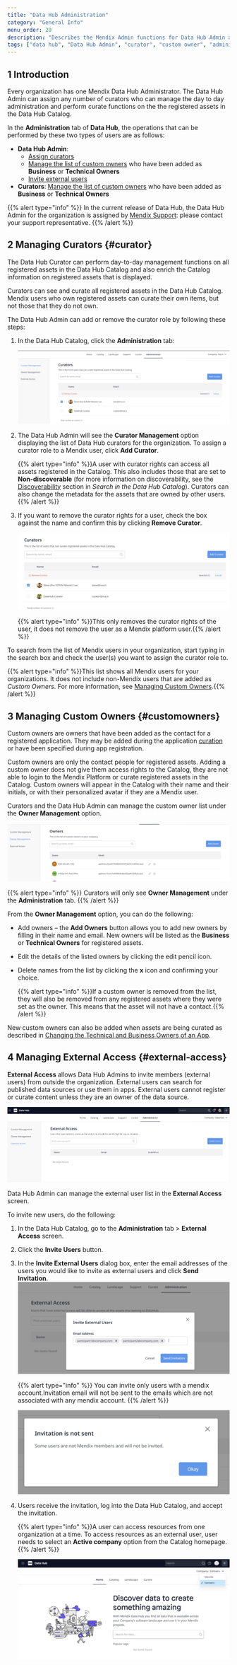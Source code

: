 ```yaml
---
title: "Data Hub Administration"
category: "General Info"
menu_order: 20
description: "Describes the Mendix Admin functions for Data Hub Admin and curators."
tags: ["data hub", "Data Hub Admin", "curator", "custom owner", "administration"]
---
```


## 1 Introduction

Every organization has one Mendix Data Hub Administrator. The Data Hub Admin can assign any number of curators who can manage the day to day administration and perform curate functions on the the registered assets in the Data Hub Catalog.

In the **Administration** tab of **Data Hub**, the operations that can be performed by these two types of users are as follows:

* **Data Hub Admin**:
  * [Assign curators](#curator)
  * [Manage the list of custom owners](#customowners) who have been added as **Business** or **Technical Owners**
  * [Invite external users](#external-access)
* **Curators**:
  [Manage the list of custom owners](#customowners) who have been added as **Business** or **Technical Owners**

{{% alert type="info" %}}
In the current release of Data Hub, the Data Hub Admin for the organization is assigned by [Mendix Support](https://support.mendix.com/hc/en-us): please contact your support representative.
{{% /alert %}}

## 2 Managing Curators {#curator}

The Data Hub Curator can perform day-to-day management functions on all registered assets in the Data Hub Catalog and also enrich the Catalog information on registered assets that is displayed.

Curators can see and curate all registered assets in the Data Hub Catalog. Mendix users who own registered assets can curate their own items, but not those that they do not own.

The Data Hub Admin can add or remove the curator role by following these steps:

1. In the Data Hub Catalog, click the **Administration** tab:

	![Administration](attachments/data-hub-admin/administration.PNG)

2. The Data Hub Admin will see the **Curator Management** option displaying  the list of Data Hub curators for the organization. To assign a curator role to a Mendix user, click **Add Curator**.

    {{% alert type="info" %}}A user with curator rights can access all assets registered in the Catalog. This also includes those that are set to **Non-discoverable** (for more information on discoverability, see the [Discoverability](/data-hub/data-hub-catalog/search#discoverability-metadata) section in *Search in the Data Hub Catalog*). Curators can also change the metadata for the assets that are owned by other users. {{% /alert %}}
   
3. If you want to remove the curator rights for a user, check the box against the name and confirm this by clicking **Remove Curator**.

	![Remove Curator](attachments/data-hub-admin/remove_curator.PNG)
   
    {{% alert type="info" %}}This only removes the curator rights of the user, it does not remove the user as a Mendix platform user.{{% /alert %}}

To search from the list of Mendix users in your organization, start typing in the search box and check the user(s) you want to assign the curator role to.

{{% alert type="info" %}}This list shows all Mendix users for your organizations. It does not include non-Mendix users that are added as *Custom Owners*. For more information, see [Managing Custom Owners](#customowners).{{% /alert %}}

## 3 Managing Custom Owners {#customowners}

Custom owners are owners that have been added as the contact for a registered application. They may be added during the application [curation](/data-hub/data-hub-catalog/curate#custom-owner) or have been specified during app registration.

Custom owners are only the contact people for registered assets. Adding a custom owner does not give them access rights to the Catalog, they are not able to login to the Mendix Platform or curate registered assets in the Catalog. Custom owners will appear in the Catalog with their name and their initials, or with their personalized avatar if they are a Mendix user.

Curators and the Data Hub Admin can manage the custom owner list under the **Owner Management** option.

![Remove Curator](attachments/data-hub-admin/OwnerManagement.PNG)

{{% alert type="info" %}}
Curators will only see  **Owner Management** under the **Administration** tab.
{{% /alert %}}

From the **Owner Management** option, you can do the following:

* Add owners – the **Add Owners** button allows you to add new owners by filling in their name and email. New owners will be listed as the **Business** or **Technical Owners** for registered assets.

* Edit the details of the listed owners by clicking the edit pencil icon.
* Delete names from the list by clicking the **x** icon and confirming your choice.

	{{% alert type="info" %}}If a custom owner is removed from the list, they will also be removed from any registered assets where they were set as the owner. This means that the asset will not have a contact.{{% /alert %}}

New custom owners can also be added when assets are being curated as described in [Changing the Technical and Business Owners of an App](/data-hub/data-hub-catalog/curate#custom-owner).

## 4 Managing External Access {#external-access}

**External Access** allows Data Hub Admins to invite members (external users) from outside the organization. External users can search for published data sources or use them in apps. External users cannot register or curate content unless they are an owner of the data source.

![External Access](attachments/data-hub-admin/ExternalAccessOverview.PNG)

Data Hub Admin can manage the external user list in the **External Access** screen. 

To invite new users, do the following:

1. In the Data Hub Catalog, go to the **Administration** tab > **External Access** screen.

2. Click the **Invite Users** button.

3. In the **Invite External Users** dialog box, enter the email addresses of the users you would like to invite as external users and click **Send Invitation**.     ![External Access](attachments/data-hub-admin/InviteExternalUser.PNG)

    {{% alert type="info" %}} You can invite only users with a mendix account.Invitation email will not be sent to the emails which are not associated with any mendix account. {{% /alert %}}

	![Invitation not sent](attachments/data-hub-admin/nonMx_Invitee.PNG)

4. Users receive the invitation, log into the Data Hub Catalog, and accept the invitation.

    {{% alert type="info" %}}A user can access resources from one organization at a time. To access resources as an external user, user needs to select an **Active company** option from the Catalog homepage.{{% /alert %}}

	![company selector](attachments/data-hub-admin/company_selector.png)

   

